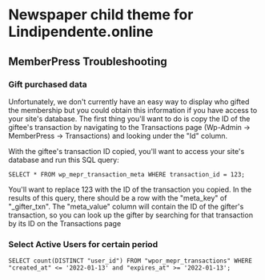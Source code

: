 # Newspaper child theme for Lindipendente.online

## MemberPress Troubleshooting

### Gift purchased data
Unfortunately, we don't currently have an easy way to display who gifted the membership but you could obtain this information if you have access to your site's database. The first thing you'll want to do is copy the ID of the giftee's transaction by navigating to the Transactions page (Wp-Admin -> MemberPress -> Transactions) and looking under the "Id" column.

With the giftee's transaction ID copied, you'll want to access your site's database and run this SQL query:

`SELECT * FROM wp_mepr_transaction_meta WHERE transaction_id = 123;`

You'll want to replace 123 with the ID of the transaction you copied. In the results of this query, there should be a row with the "meta_key" of "_gifter_txn". The "meta_value" column will contain the ID of the gifter's transaction, so you can look up the gifter by searching for that transaction by its ID on the Transactions page


### Select Active Users for certain period

`SELECT count(DISTINCT "user_id") FROM "wpor_mepr_transactions" WHERE "created_at" <= '2022-01-13' and "expires_at" >= '2022-01-13';`
